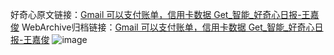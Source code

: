 好奇心原文链接：[Gmail 可以支付账单，信用卡数据 Get_智能_好奇心日报-王嘉俊](https://www.qdaily.com/articles/7756.html)
WebArchive归档链接：[Gmail 可以支付账单，信用卡数据 Get_智能_好奇心日报-王嘉俊](http://web.archive.org/web/20190623172853/https://www.qdaily.com/articles/7756.html)
![image](http://ww3.sinaimg.cn/large/007d5XDply1g3wjwyiya9j30u02jax3b)